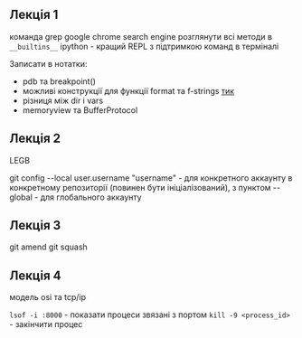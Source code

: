 
## Лекція 1
команда grep
google chrome search engine
розглянути всі методи в `__builtins__`
ipython - кращий REPL з підтримкою команд в терміналі

Записати в нотатки:
- pdb та breakpoint()
- можливі конструкції для функції format та f-strings [тик](https://docs.python.org/3/library/string.html#formatspec)
- різниця між dir і vars
- memoryview та BufferProtocol


## Лекція 2
LEGB

git config --local user.username "username" - для конкретного аккаунту в конкретному репозиторії (повинен бути ініціалізований), з пунктом --global - для глобального аккаунту

## Лекція 3
git amend
git squash

## Лекція 4
модель osi та tcp/ip

`lsof -i :8000` - показати процеси звязані з портом
`kill -9 <process_id>` - закінчити процес